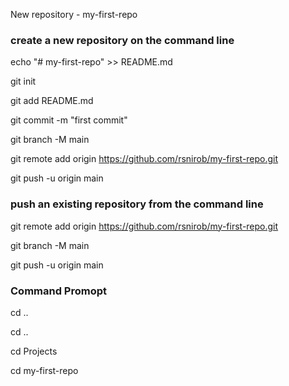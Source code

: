 
New repository - my-first-repo


### create a new repository on the command line

echo "# my-first-repo" >> README.md

git init

git add README.md

git commit -m "first commit"

git branch -M main

git remote add origin https://github.com/rsnirob/my-first-repo.git

git push -u origin main


### push an existing repository from the command line

git remote add origin https://github.com/rsnirob/my-first-repo.git

git branch -M main

git push -u origin main


### Command Promopt

cd ..

cd ..

cd Projects

cd my-first-repo




